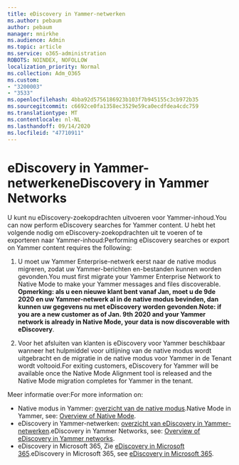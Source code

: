 ```yaml
---
title: eDiscovery in Yammer-netwerken
ms.author: pebaum
author: pebaum
manager: mnirkhe
ms.audience: Admin
ms.topic: article
ms.service: o365-administration
ROBOTS: NOINDEX, NOFOLLOW
localization_priority: Normal
ms.collection: Adm_O365
ms.custom:
- "3200003"
- "3533"
ms.openlocfilehash: 4bba92d5756186923b103f7b945155c3cb972b35
ms.sourcegitcommit: c6692ce0fa1358ec3529e59ca0ecdfdea4cdc759
ms.translationtype: MT
ms.contentlocale: nl-NL
ms.lasthandoff: 09/14/2020
ms.locfileid: "47710911"
---
```

# <a name="ediscovery-in-yammer-networks"></a><span data-ttu-id="594b5-102">eDiscovery in Yammer-netwerken</span><span class="sxs-lookup"><span data-stu-id="594b5-102">eDiscovery in Yammer Networks</span></span>

<span data-ttu-id="594b5-103">U kunt nu eDiscovery-zoekopdrachten uitvoeren voor Yammer-inhoud.</span><span class="sxs-lookup"><span data-stu-id="594b5-103">You can now perform eDiscovery searches for Yammer content.</span></span>  <span data-ttu-id="594b5-104">U hebt het volgende nodig om eDiscovery-zoekopdrachten uit te voeren of te exporteren naar Yammer-inhoud:</span><span class="sxs-lookup"><span data-stu-id="594b5-104">Performing eDiscovery searches or export on Yammer content requires the following:</span></span>

1. <span data-ttu-id="594b5-105">U moet uw Yammer Enterprise-netwerk eerst naar de native modus migreren, zodat uw Yammer-berichten en-bestanden kunnen worden gevonden.</span><span class="sxs-lookup"><span data-stu-id="594b5-105">You must first migrate your Yammer Enterprise Network to Native Mode to make your Yammer messages and files discoverable.</span></span> <span data-ttu-id="594b5-106">**Opmerking: als u een nieuwe klant bent vanaf Jan, moet u de 9de 2020 en uw Yammer-netwerk al in de native modus bevinden, dan kunnen uw gegevens nu met eDiscovery worden gevonden**.</span><span class="sxs-lookup"><span data-stu-id="594b5-106">**Note: if you are a new customer as of Jan. 9th 2020 and your Yammer network is already in Native Mode, your data is now discoverable with eDiscovery**.</span></span>

2. <span data-ttu-id="594b5-107">Voor het afsluiten van klanten is eDiscovery voor Yammer beschikbaar wanneer het hulpmiddel voor uitlijning van de native modus wordt uitgebracht en de migratie in de native modus voor Yammer in de Tenant wordt voltooid.</span><span class="sxs-lookup"><span data-stu-id="594b5-107">For exiting customers, eDiscovery for Yammer will be available once the Native Mode Alignment tool is released and the Native Mode migration completes for Yammer in the tenant.</span></span>

<span data-ttu-id="594b5-108">Meer informatie over:</span><span class="sxs-lookup"><span data-stu-id="594b5-108">For more information on:</span></span>

- <span data-ttu-id="594b5-109">Native modus in Yammer: [overzicht van de native modus](https://docs.microsoft.com/yammer/configure-your-yammer-network/overview-native-mode).</span><span class="sxs-lookup"><span data-stu-id="594b5-109">Native Mode in Yammer, see: [Overview of Native Mode](https://docs.microsoft.com/yammer/configure-your-yammer-network/overview-native-mode).</span></span>
- <span data-ttu-id="594b5-110">eDiscovery in Yammer-netwerken: [overzicht van eDiscovery in Yammer-netwerken](https://docs.microsoft.com/yammer/manage-security-and-compliance/overview-of-ediscovery).</span><span class="sxs-lookup"><span data-stu-id="594b5-110">eDiscovery in Yammer Networks, see: [Overview of eDiscovery in Yammer networks](https://docs.microsoft.com/yammer/manage-security-and-compliance/overview-of-ediscovery).</span></span>
- <span data-ttu-id="594b5-111">eDiscovery in Microsoft 365, Zie [eDiscovery in Microsoft 365](https://docs.microsoft.com/microsoft-365/compliance/ediscovery).</span><span class="sxs-lookup"><span data-stu-id="594b5-111">eDiscovery in Microsoft  365, see [eDiscovery in Microsoft 365](https://docs.microsoft.com/microsoft-365/compliance/ediscovery).</span></span>
